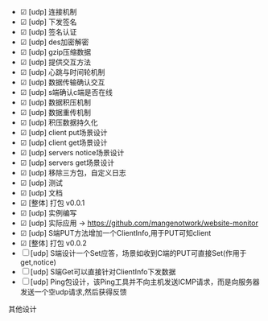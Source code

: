 - &#9745; [udp]  连接机制    
- &#9745; [udp] 下发签名    
- &#9745; [udp] 签名认证    
- &#9745; [udp] des加密解密 
- &#9745; [udp] gzip压缩数据  
- &#9745; [udp] 提供交互方法 
- &#9745; [udp] 心跳与时间轮机制
- &#9745; [udp] 数据传输确认交互 
- &#9745; [udp] s端确认c端是否在线
- &#9745; [udp] 数据积压机制
- &#9745; [udp] 数据重传机制 
- &#9745; [udp] 积压数据持久化 
- &#9745; [udp] client put场景设计 
- &#9745; [udp] client get场景设计 
- &#9745; [udp] servers notice场景设计 
- &#9745; [udp] servers get场景设计 
- &#9745; [udp] 移除三方包，自定义日志 
- &#9745; [udp] 测试
- &#9745; [udp] 文档
- &#9745; [整体] 打包 v0.0.1
- &#9745; [udp] 实例编写
- &#9745; [udp] 实际应用 -> https://github.com/mangenotwork/website-monitor
- &#9745; [udp] S端PUT方法增加一个ClientInfo,用于PUT可知client
- &#9745; [整体] 打包 v0.0.2
- &#9744; [udp] S端设计一个Set应答，场景如收到C端的PUT可直接Set(作用于get,notice)
- &#9744; [udp] S端Get可以直接针对ClientInfo下发数据
- &#9744; [udp] Ping包设计，该Ping工具并不向主机发送ICMP请求，而是向服务器发送一个空udp请求,然后获得反馈


其他设计
